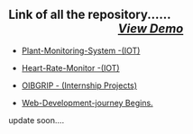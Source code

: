 ## **Link of all the repository**...... *<center>[View Demo](https://link-to-repo.netlify.app/) </center>*




 - [Plant-Monitoring-System -(IOT)](https://github.com/Shubham-Bhoite/Plant-Monitoring-System)

 - [Heart-Rate-Monitor -(IOT)](https://github.com/Shubham-Bhoite/Heart-Rate-Monitor)

 - [OIBGRIP - (Internship Projects)](https://github.com/Shubham-Bhoite/OIBGRIP)

 - [Web-Development-journey Begins.](https://github.com/Shubham-Bhoite/Web-Development)






 update soon....
